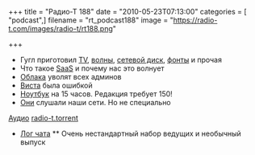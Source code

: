 +++
title = "Радио-Т 188"
date = "2010-05-23T07:13:00"
categories = [ "podcast",]
filename = "rt_podcast188"
image = "https://radio-t.com/images/radio-t/rt188.png"

+++

- Гугл приготовил [TV](http://mashable.com/2010/05/20/google-tv-facts/), [волны](http://internetno.net/2010/05/20/google-wave-open/), [сетевой диск](http://habrahabr.ru/blogs/google/94022/), [фонты](http://mashable.com/2010/05/19/google-font-api/) и прочая
- Что такое [SaaS](http://cnews.ru/news/top/index.shtml?2010/05/13/390880) и почему нас это волнует
- [Облака](http://net.compulenta.ru/531841/) уволят всех админов
- [Виста](http://business.compulenta.ru/532078/) была ошибкой
- [Ноутбук](http://www.engadget.com/2010/05/21/msi-rolls-out-wind-u160dx-netbook-with-15-hour-battery/) на 15 часов. Редакция требует 150!
- [Они](http://www.bbc.co.uk/russian/science/2010/05/100514_google_wifi.shtml) слушали наши сети. Но не специально

[Аудио](http://archive.rucast.net/radio-t/media/rt_podcast188.mp3)
[radio-t.torrent](http://www.radio-t.com/torrents/rt_podcast188.mp3.torrent)

* [Лог чата](http://chat.radio-t.com/logs/radio-t-188.html)
** Очень нестандартный набор ведущих и необычный выпуск
<audio src="http://archive.rucast.net/radio-t/media/rt_podcast188.mp3" preload="none"></audio>